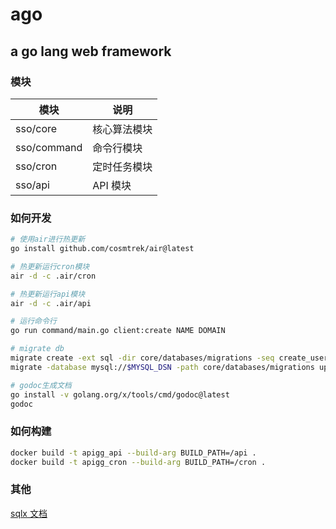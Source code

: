 # ago

## a go lang web framework

### 模块

| 模块        | 说明         |
| ----------- | ------------ |
| sso/core    | 核心算法模块 |
| sso/command | 命令行模块   |
| sso/cron    | 定时任务模块 |
| sso/api     | API 模块     |

### 如何开发

```bash
# 使用air进行热更新
go install github.com/cosmtrek/air@latest

# 热更新运行cron模块
air -d -c .air/cron

# 热更新运行api模块
air -d -c .air/api

# 运行命令行
go run command/main.go client:create NAME DOMAIN

# migrate db
migrate create -ext sql -dir core/databases/migrations -seq create_users_table
migrate -database mysql://$MYSQL_DSN -path core/databases/migrations up

# godoc生成文档
go install -v golang.org/x/tools/cmd/godoc@latest
godoc

```

### 如何构建

```bash
docker build -t apigg_api --build-arg BUILD_PATH=/api .
docker build -t apigg_cron --build-arg BUILD_PATH=/cron .
```

### 其他

[sqlx 文档](http://jmoiron.github.io/sqlx/)
